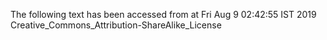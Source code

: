 The following text has been accessed from at Fri Aug 9 02:42:55 IST 2019
Creative_Commons_Attribution-ShareAlike_License
